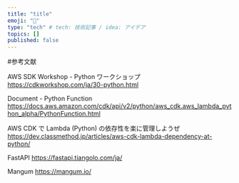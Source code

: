 ```yaml
---
title: "title"
emoji: "💭"
type: "tech" # tech: 技術記事 / idea: アイデア
topics: []
published: false
---
```


#参考文献

AWS SDK Workshop - Python ワークショップ
https://cdkworkshop.com/ja/30-python.html

Document - Python Function
https://docs.aws.amazon.com/cdk/api/v2/python/aws_cdk.aws_lambda_python_alpha/PythonFunction.html

AWS CDK で Lambda (Python) の依存性を楽に管理しようぜ
https://dev.classmethod.jp/articles/aws-cdk-lambda-dependency-at-python/

FastAPI
https://fastapi.tiangolo.com/ja/

Mangum
https://mangum.io/
